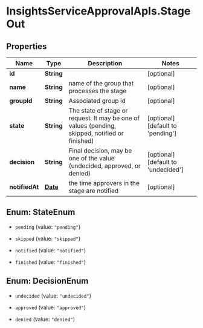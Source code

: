 # InsightsServiceApprovalApIs.StageOut

## Properties
Name | Type | Description | Notes
------------ | ------------- | ------------- | -------------
**id** | **String** |  | [optional] 
**name** | **String** | name of the group that processes the stage | [optional] 
**groupId** | **String** | Associated group id | [optional] 
**state** | **String** | The state of stage or request. It may be one of values (pending, skipped, notified or finished) | [optional] [default to &#39;pending&#39;]
**decision** | **String** | Final decision, may be one of the value (undecided, approved, or denied) | [optional] [default to &#39;undecided&#39;]
**notifiedAt** | [**Date**](DateTime.md) | the time approvers in the stage are notified | [optional] 


<a name="StateEnum"></a>
## Enum: StateEnum


* `pending` (value: `"pending"`)

* `skipped` (value: `"skipped"`)

* `notified` (value: `"notified"`)

* `finished` (value: `"finished"`)




<a name="DecisionEnum"></a>
## Enum: DecisionEnum


* `undecided` (value: `"undecided"`)

* `approved` (value: `"approved"`)

* `denied` (value: `"denied"`)




